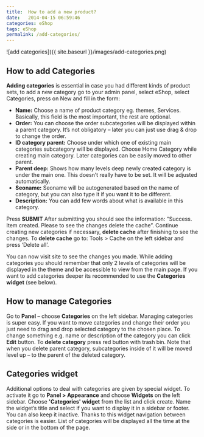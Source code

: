 ```yaml
---
title:  How to add a new product?
date:   2014-04-15 06:59:46
categories: eShop
tags: eShop
permalink: /add-categories/
---
```

![add categories]({{ site.baseurl }}/images/add-categories.png)

## How to add Categories

**Adding categories** is essential in case you had different kinds of product sets, to add a new category go to your admin panel, select eShop, select Categories, press on New and fill in the form:

+ **Name:** Choose a name of product category eg. themes, Services. Basically, this field is the most important, the rest are optional.
+ **Order:** You can choose the order subcategories will be displayed within a parent category. It’s not obligatory – later you can just use drag & drop to change the order.
+ **ID category parent:** Choose under which one of existing main categories subcategory will be displayed. Choose Home Category while creating main category. Later categories can be easily moved to other parent.
+ **Parent deep:** Shows how many levels deep newly created category is under the main one. This doesn’t really have to be set. It will be adjusted automatically.
+ **Seoname:** Seoname will be autogenerated based on the name of category, but you can also type it if you want it to be different.
+ **Description:** You can add few words about what is available in this category.

Press **SUBMIT** After submitting you should see the information: “Success. Item created. Please to see the changes delete the cache”. Continue creating new categories if necessary, **delete cache** after finishing to see the changes. To **delete cache** go to: Tools > Cache on the left sidebar and press ‘Delete all’. 

You can now visit site to see the changes you made. While adding categories you should remember that only 2 levels of categories will be displayed in the theme and be accessible to view from the main page. If you want to add categories deeper its recommended to use the **Categories widget** (see below).

## How to manage Categories

Go to **Panel** – choose **Categories** on the left sidebar. Managing categories is super easy. If you want to move categories and change their order you just need to drag and drop selected category to the chosen place. To change something e.g. name or description of the category you can click **Edit** button. To **delete category** press red button with trash bin. Note that when you delete parent category, subcategories inside of it will be moved level up – to the parent of the deleted category.

## Categories widget

Additional options to deal with categories are given by special widget. To activate it go to **Panel > Appearance** and choose **Widgets** on the left sidebar. Choose **'Categories' widget** from the list and click create. Name the widget’s title and select if you want to display it in a sidebar or footer. You can also keep it inactive. Thanks to this widget navigation between categories is easier. List of categories will be displayed all the time at the side or in the bottom of the page.



























